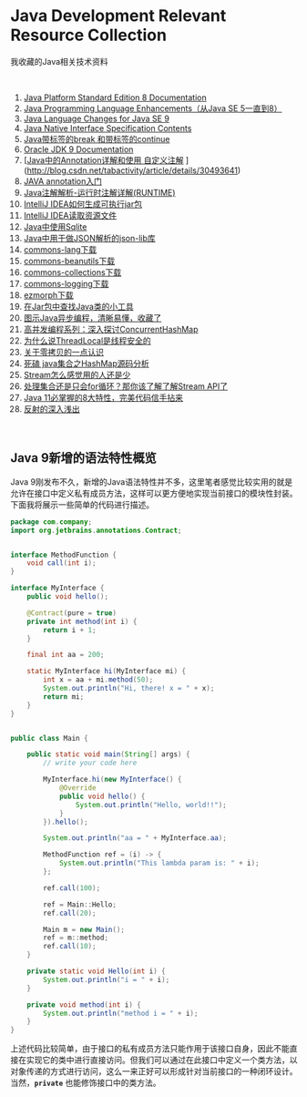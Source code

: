 # Java Development Relevant Resource Collection
我收藏的Java相关技术资料

<br />

1. [Java Platform Standard Edition 8 Documentation](https://docs.oracle.com/javase/8/docs/index.html)
1. [Java Programming Language Enhancements（从Java SE 5一直到8）](https://docs.oracle.com/javase/8/docs/technotes/guides/language/enhancements.html#javase8)
1. [Java Language Changes for Java SE 9](https://docs.oracle.com/javase/9/language/toc.htm#JSLAN-GUID-B06D7006-D9F4-42F8-AD21-BF861747EDCF)
1. [Java Native Interface Specification Contents](https://docs.oracle.com/javase/9/docs/specs/jni/index.html)
1. [Java带标签的break 和带标签的continue](https://www.cnblogs.com/woaixingxing/p/6394952.html)
1. [Oracle JDK 9 Documentation](https://docs.oracle.com/javase/9/)
1. [[Java中的Annotation详解和使用 自定义注解](http://blog.csdn.net/tabactivity/article/details/30493641)
](http://blog.csdn.net/tabactivity/article/details/30493641)
1. [JAVA annotation入门](http://blog.csdn.net/hbcui1984/article/details/4735487)
1. [Java注解解析-运行时注解详解(RUNTIME)](https://blog.csdn.net/jsonChumpKlutz/article/details/81747839)
1. [IntelliJ IDEA如何生成可执行jar包](https://jingyan.baidu.com/article/c275f6ba0bbb65e33d7567cb.html)
1. [IntelliJ IDEA读取资源文件](https://blog.csdn.net/yanwushu/article/details/43764303)
1. [Java中使用Sqlite](https://bitbucket.org/xerial/sqlite-jdbc)
1. [Java中用于做JSON解析的json-lib库](http://json-lib.sourceforge.net)
1. [commons-lang下载](http://commons.apache.org/proper/commons-lang/index.html)
1. [commons-beanutils下载](http://commons.apache.org/proper/commons-beanutils/)
1. [commons-collections下载](http://commons.apache.org/proper/commons-collections/)
1. [commons-logging下载](https://commons.apache.org/proper/commons-logging/)
1. [ezmorph下载](http://ezmorph.sourceforge.net)
1. [在Jar包中查找Java类的小工具](https://blog.csdn.net/kongxx/article/details/85753286)
1. [图示Java异步编程，清晰易懂，收藏了](https://www.toutiao.com/i6678498547207242253/)
1. [高并发编程系列：深入探讨ConcurrentHashMap](https://www.toutiao.com/a6680034750784078347/)
1. [为什么说ThreadLocal是线程安全的](https://www.toutiao.com/a6742843066614284807/)
1. [关于零拷贝的一点认识](https://www.toutiao.com/a6680353701208523272)
1. [死磕 java集合之HashMap源码分析](https://www.toutiao.com/a6688257890353938947)
1. [Stream怎么感觉用的人还是少](https://www.toutiao.com/a6700346920361001483)
1. [处理集合还是只会for循环？那你该了解了解Stream API了](https://www.toutiao.com/a6699360552717648388/)
1. [Java 11必掌握的8大特性，完美代码信手拈来](https://www.toutiao.com/a6719656856689574407)
1. [反射的深入浅出](https://www.toutiao.com/a6723009453613924872)

<br />

## Java 9新增的语法特性概览

Java 9刚发布不久，新增的Java语法特性并不多，这里笔者感觉比较实用的就是允许在接口中定义私有成员方法，这样可以更方便地实现当前接口的模块性封装。下面我将展示一些简单的代码进行描述。

```java
package com.company;
import org.jetbrains.annotations.Contract;


interface MethodFunction {
    void call(int i);
}

interface MyInterface {
    public void hello();

    @Contract(pure = true)
    private int method(int i) {
        return i + 1;
    }

    final int aa = 200;

    static MyInterface hi(MyInterface mi) {
        int x = aa + mi.method(50);
        System.out.println("Hi, there! x = " + x);
        return mi;
    }
}


public class Main {

    public static void main(String[] args) {
        // write your code here

        MyInterface.hi(new MyInterface() {
            @Override
            public void hello() {
                System.out.println("Hello, world!!");
            }
        }).hello();

        System.out.println("aa = " + MyInterface.aa);

        MethodFunction ref = (i) -> {
            System.out.println("This lambda param is: " + i);
        };

        ref.call(100);

        ref = Main::Hello;
        ref.call(20);

        Main m = new Main();
        ref = m::method;
        ref.call(10);
    }

    private static void Hello(int i) {
        System.out.println("i = " + i);
    }

    private void method(int i) {
        System.out.println("method i = " + i);
    }
}

```

上述代码比较简单，由于接口的私有成员方法只能作用于该接口自身，因此不能直接在实现它的类中进行直接访问。但我们可以通过在此接口中定义一个类方法，以对象传递的方式进行访问，这么一来正好可以形成针对当前接口的一种闭环设计。当然，**`private`** 也能修饰接口中的类方法。


